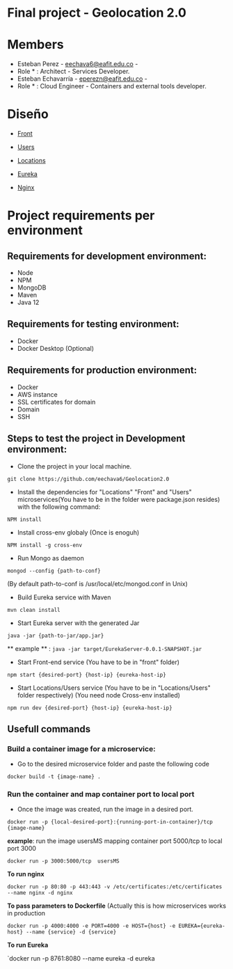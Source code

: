 # Final project - Geolocation 2.0

# Members

* Esteban Perez - eechava6@eafit.edu.co - 
* Role * : Architect - Services Developer.
* Esteban Echavarría - eperezn@eafit.edu.co - 
* Role * : Cloud Engineer - Containers and external tools developer. 



# Diseño

* [Front](front.md)

* [Users](users.md)

* [Locations](locations.md)

* [Eureka](eureka.md)

* [Nginx](nginx.md)

# Project requirements per environment

## Requirements for development environment:

* Node 
* NPM
* MongoDB
* Maven
* Java 12

## Requirements for testing environment:

* Docker
* Docker Desktop (Optional)

## Requirements for production environment:

* Docker
* AWS instance
* SSL certificates for domain
* Domain
* SSH

## Steps to test the project in Development environment:

* Clone the project in your local machine.

`git clone https://github.com/eechava6/Geolocation2.0`

* Install the dependencies for "Locations" "Front" and "Users" microservices(You have to be in the folder were package.json resides) with the following command: 

`NPM install`

* Install cross-env globaly (Once is enoguh)

`NPM install -g cross-env`

* Run Mongo as daemon 

`mongod --config {path-to-conf} `

(By default path-to-conf is /usr/local/etc/mongod.conf in Unix) 

* Build Eureka service with Maven

`mvn clean install`

* Start Eureka server with the generated Jar

`java -jar {path-to-jar/app.jar}`


** example ** : `java -jar target/EurekaServer-0.0.1-SNAPSHOT.jar`

* Start Front-end service  (You have to be in "front" folder)

`npm start {desired-port} {host-ip} {eureka-host-ip}`

* Start Locations/Users service  (You have to be in "Locations/Users" folder respectively) (You need node Cross-env installed)

`npm run dev {desired-port} {host-ip} {eureka-host-ip}`

## Usefull commands

### Build a container image for a microservice: 

* Go to the desired microservice folder and paste the following code

`docker build -t {image-name} .`

### Run the container and map container port to local port

* Once the image was created, run the image in a desired port.

`docker run -p {local-desired-port}:{running-port-in-container}/tcp  {image-name}`

**example**: run the image usersMS mapping container port 5000/tcp to local port 3000

`docker run -p 3000:5000/tcp  usersMS`

**To run nginx** 

`docker run -p 80:80 -p 443:443 -v /etc/certificates:/etc/certificates --name nginx -d nginx`

**To pass parameters to Dockerfile** (Actually this is how microservices works in production 

`docker run -p 4000:4000 -e PORT=4000 -e HOST={host} -e EUREKA={eureka-host} --name {service} -d {service}`

**To run Eureka**

`docker run -p 8761:8080 --name eureka -d eureka

